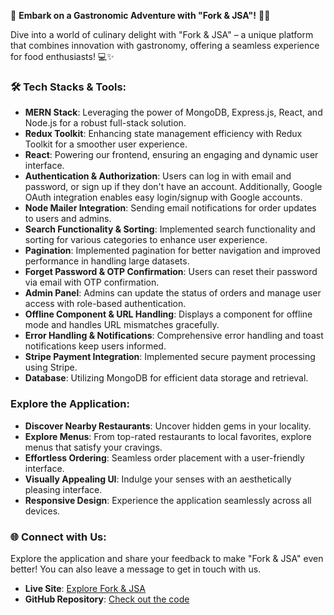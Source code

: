 🚀 **Embark on a Gastronomic Adventure with "Fork & JSA"!** 🍲🔥

Dive into a world of culinary delight with "Fork & JSA" – a unique platform that combines innovation with gastronomy, offering a seamless experience for food enthusiasts! 💻✨

### 🛠 Tech Stacks & Tools:
- **MERN Stack**: Leveraging the power of MongoDB, Express.js, React, and Node.js for a robust full-stack solution.
- **Redux Toolkit**: Enhancing state management efficiency with Redux Toolkit for a smoother user experience.
- **React**: Powering our frontend, ensuring an engaging and dynamic user interface.
- **Authentication & Authorization**: Users can log in with email and password, or sign up if they don't have an account. Additionally, Google OAuth integration enables easy login/signup with Google accounts.
- **Node Mailer Integration**: Sending email notifications for order updates to users and admins.
- **Search Functionality & Sorting**: Implemented search functionality and sorting for various categories to enhance user experience.
- **Pagination**: Implemented pagination for better navigation and improved performance in handling large datasets.
- **Forget Password & OTP Confirmation**: Users can reset their password via email with OTP confirmation.
- **Admin Panel**: Admins can update the status of orders and manage user access with role-based authentication.
- **Offline Component & URL Handling**: Displays a component for offline mode and handles URL mismatches gracefully.
- **Error Handling & Notifications**: Comprehensive error handling and toast notifications keep users informed.
- **Stripe Payment Integration**: Implemented secure payment processing using Stripe.
- **Database**: Utilizing MongoDB for efficient data storage and retrieval.

###  Explore the Application:
- **Discover Nearby Restaurants**: Uncover hidden gems in your locality.
- **Explore Menus**: From top-rated restaurants to local favorites, explore menus that satisfy your cravings.
- **Effortless Ordering**: Seamless order placement with a user-friendly interface.
- **Visually Appealing UI**: Indulge your senses with an aesthetically pleasing interface.
- **Responsive Design**: Experience the application seamlessly across all devices.

### 🌐 Connect with Us:
Explore the application and share your feedback to make "Fork & JSA" even better! You can also leave a message to get in touch with us.

- **Live Site**: [Explore Fork & JSA](https://vegy-food.vercel.app/)
- **GitHub Repository**: [Check out the code](https://github.com/MSaifKhan01/Vegy-Food)

